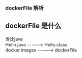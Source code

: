### dockerFile 解析

## dockerFile 是什么
类比java  
Hello.java    ----->  Hello.class  
docker images ----->  dockerFile

